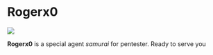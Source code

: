 # Rogerx0
<img align=center src='https://cdn.gamer-network.net/2019/usgamer/Katana-Zero-Header-02.jpg/EG11/thumbnail/1920x1080/format/jpg/quality/65/hirun-cryers-top-10-games-of-2019.jpg'>

**Rogerx0** is a special agent *samurai* for pentester. Ready to serve you

